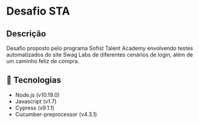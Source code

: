 # Desafio STA

## Descrição
Desafio proposto pelo programa Sofist Talent Academy envolvendo testes automatizados do site Swag Labs de diferentes cenários de login, além de um caminho feliz de compra.

## :blue_book: Tecnologias
- Node.js (v10.19.0)
- Javascript (v1.7)
- Cypress (v9.1.1)
- Cucumber-preprocessor (v4.3.1)
